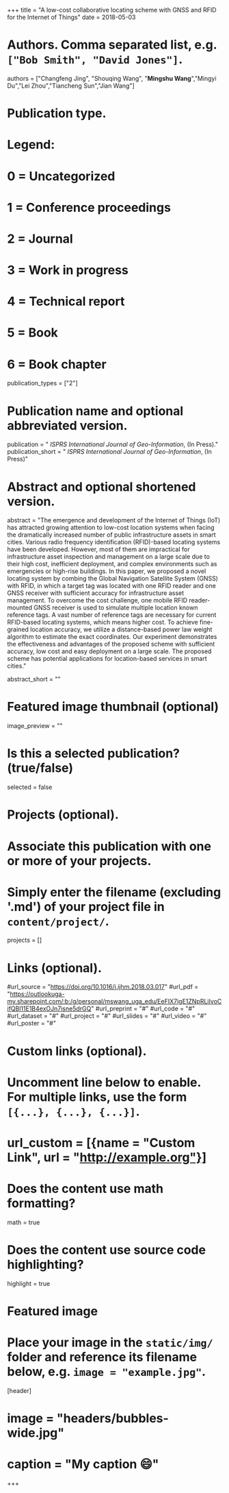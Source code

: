 +++
title = "A low-cost collaborative locating scheme with GNSS and RFID for the Internet of Things"
date = 2018-05-03

# Authors. Comma separated list, e.g. `["Bob Smith", "David Jones"]`.
authors = ["Changfeng Jing", "Shouqing Wang", "**Mingshu Wang**","Mingyi Du","Lei Zhou","Tiancheng Sun","Jian Wang"]

# Publication type.
# Legend:
# 0 = Uncategorized
# 1 = Conference proceedings
# 2 = Journal
# 3 = Work in progress
# 4 = Technical report
# 5 = Book
# 6 = Book chapter
publication_types = ["2"]

# Publication name and optional abbreviated version.
publication = " *ISPRS International Journal of Geo-Information*, (In Press)."
publication_short = " *ISPRS International Journal of Geo-Information*, (In Press)"

# Abstract and optional shortened version.
abstract = "The emergence and development of the Internet of Things (IoT) has attracted growing attention to low-cost location systems when facing the dramatically increased number of public infrastructure assets in smart cities. Various radio frequency identification (RFID)-based locating systems have been developed. However, most of them are impractical for infrastructure asset inspection and management on a large scale due to their high cost, inefficient deployment, and complex environments such as emergencies  or high-rise buildings. In this paper, we proposed a novel locating system by combing the Global Navigation Satellite System (GNSS) with RFID, in which a target tag was located with one RFID reader and one GNSS receiver with sufficient accuracy for infrastructure asset management. To overcome the cost challenge, one mobile RFID reader-mounted GNSS receiver is used to simulate multiple location known reference tags. A vast number of reference tags are necessary for current RFID-based locating systems, which means higher cost. To achieve fine-grained location accuracy, we utilize a distance-based power law weight algorithm to estimate the exact coordinates. Our experiment demonstrates the effectiveness and advantages of the proposed scheme with sufficient accuracy, low cost and easy deployment on a large scale. The proposed scheme has potential applications for location-based services in smart cities."

abstract_short = ""

# Featured image thumbnail (optional)
image_preview = ""

# Is this a selected publication? (true/false)
selected = false

# Projects (optional).
#   Associate this publication with one or more of your projects.
#   Simply enter the filename (excluding '.md') of your project file in `content/project/`.

projects = []

# Links (optional).
#url_source = "https://doi.org/10.1016/j.ijhm.2018.03.017"
#url_pdf = "https://outlookuga-my.sharepoint.com/:b:/g/personal/mswang_uga_edu/EeFIX7igE1ZNpRLiIvoCifQBl11E1B4exOJn7isne5drGQ"
#url_preprint = "#"
#url_code = "#"
#url_dataset = "#"
#url_project = "#"
#url_slides = "#"
#url_video = "#"
#url_poster = "#"


# Custom links (optional).
#   Uncomment line below to enable. For multiple links, use the form `[{...}, {...}, {...}]`.
# url_custom = [{name = "Custom Link", url = "http://example.org"}]

# Does the content use math formatting?
math = true

# Does the content use source code highlighting?
highlight = true

# Featured image
# Place your image in the `static/img/` folder and reference its filename below, e.g. `image = "example.jpg"`.
[header]
# image = "headers/bubbles-wide.jpg"
# caption = "My caption :smile:"

+++

